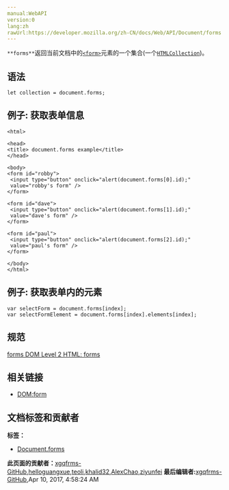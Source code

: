 ```yaml
---
manual:WebAPI
version:0
lang:zh
rawUrl:https://developer.mozilla.org/zh-CN/docs/Web/API/Document/forms
---
```






`**forms**`返回当前文档中的[`<form>`](%8646 "HTML <form> 元素 表示了文档中的一个区域，这个区域包含有交互控制元件，用来向web服务器提交信息。")元素的一个集合(一个[`HTMLCollection`](%2740 "HTMLCollection 接口表示一个包含了元素（元素顺序为文档流中的顺序）的通用集合（generic collection），还提供了用来从该集合中选择元素的方法和属性。"))。


## 语法<a name="Syntax"></a>

```
let collection = document.forms; 

```

## 例子: 获取表单信息<a name="Example"></a>

```
<html>

<head>
<title> document.forms example</title>
</head>

<body>
<form id="robby">
 <input type="button" onclick="alert(document.forms[0].id);"
 value="robby's form" />
</form>

<form id="dave">
 <input type="button" onclick="alert(document.forms[1].id);"
 value="dave's form" />
</form>

<form id="paul">
 <input type="button" onclick="alert(document.forms[2].id);"
 value="paul's form" />
</form>

</body>
</html>
```

## 例子: 获取表单内的元素<a name="例子_获取表单内的元素"></a>

```
var selectForm = document.forms[index];
var selectFormElement = document.forms[index].elements[index];
```

## 规范<a name="Specification"></a>


[forms DOM Level 2 HTML: forms](%24596 "")


## 相关链接<a name="See_Also"></a>

* [DOM:form](%24597 "zh-cn/DOM/form")



## 文档标签和贡献者
**标签：**
* [Document.forms](%24598 "")

**此页面的贡献者：**[xgqfrms-GitHub](%57 ""),[helloguangxue](%4630 ""),[teoli](%160 ""),[khalid32](%10688 ""),[AlexChao](%3728 ""),[ziyunfei](%61 "")
**最后编辑者:**[xgqfrms-GitHub](%57 ""),<time>Apr 10, 2017, 4:58:24 AM</time>


